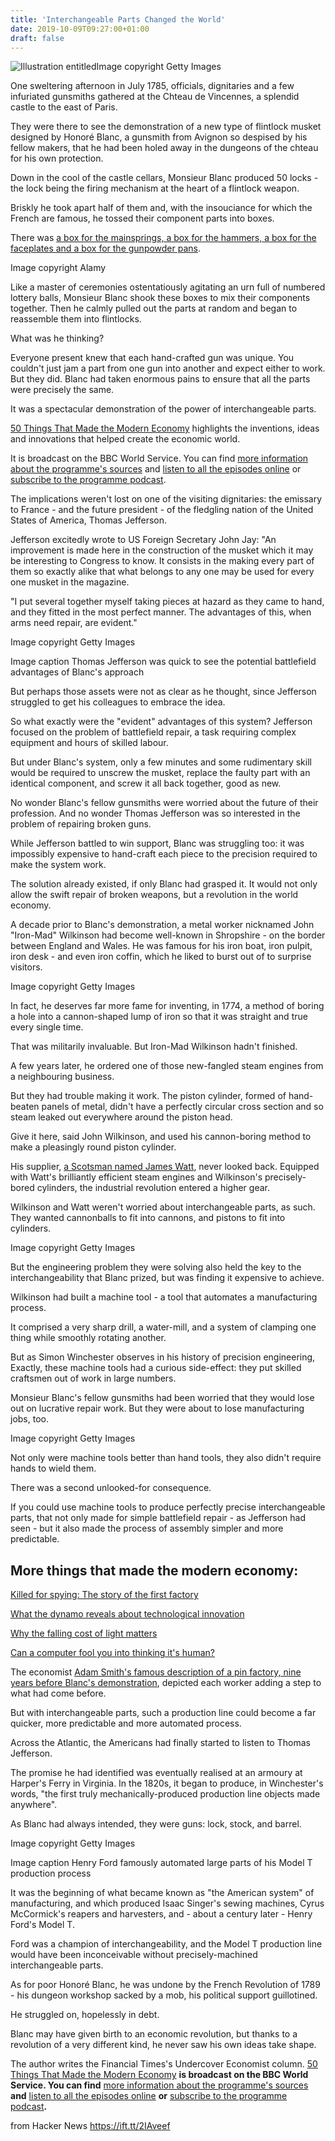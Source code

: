 ```yaml
---
title: 'Interchangeable Parts Changed the World'
date: 2019-10-09T09:27:00+01:00
draft: false
---
```


![Illustration entitled ](https://ichef.bbci.co.uk/news/320/cpsprodpb/FCA4/production/_108767646_976675gettyimages-188003415.jpg)Image copyright Getty Images

One sweltering afternoon in July 1785, officials, dignitaries and a few infuriated gunsmiths gathered at the Chteau de Vincennes, a splendid castle to the east of Paris.

They were there to see the demonstration of a new type of flintlock musket designed by Honoré Blanc, a gunsmith from Avignon so despised by his fellow makers, that he had been holed away in the dungeons of the chteau for his own protection.

Down in the cool of the castle cellars, Monsieur Blanc produced 50 locks - the lock being the firing mechanism at the heart of a flintlock weapon.

Briskly he took apart half of them and, with the insouciance for which the French are famous, he tossed their component parts into boxes.

There was [a box for the mainsprings, a box for the hammers, a box for the faceplates and a box for the gunpowder pans](https://science.howstuffworks.com/flintlock2.htm).

Image copyright Alamy

Like a master of ceremonies ostentatiously agitating an urn full of numbered lottery balls, Monsieur Blanc shook these boxes to mix their components together. Then he calmly pulled out the parts at random and began to reassemble them into flintlocks.

What was he thinking?

Everyone present knew that each hand-crafted gun was unique. You couldn't just jam a part from one gun into another and expect either to work. But they did. Blanc had taken enormous pains to ensure that all the parts were precisely the same.

It was a spectacular demonstration of the power of interchangeable parts.

[50 Things That Made the Modern Economy](http://www.bbc.co.uk/programmes/p04b1g3c) highlights the inventions, ideas and innovations that helped create the economic world.

It is broadcast on the BBC World Service. You can find [more information about the programme's sources](https://www.bbc.co.uk/programmes/w3csz2wv) and [listen to all the episodes online](https://www.bbc.co.uk/programmes/p04b1g3c/episodes/player) or [subscribe to the programme podcast](http://www.bbc.co.uk/programmes/p04b1g3c/episodes/downloads).

The implications weren't lost on one of the visiting dignitaries: the emissary to France - and the future president - of the fledgling nation of the United States of America, Thomas Jefferson.

Jefferson excitedly wrote to US Foreign Secretary John Jay: "An improvement is made here in the construction of the musket which it may be interesting to Congress to know. It consists in the making every part of them so exactly alike that what belongs to any one may be used for every one musket in the magazine.

"I put several together myself taking pieces at hazard as they came to hand, and they fitted in the most perfect manner. The advantages of this, when arms need repair, are evident."

Image copyright Getty Images

Image caption Thomas Jefferson was quick to see the potential battlefield advantages of Blanc's approach

But perhaps those assets were not as clear as he thought, since Jefferson struggled to get his colleagues to embrace the idea.

So what exactly were the "evident" advantages of this system? Jefferson focused on the problem of battlefield repair, a task requiring complex equipment and hours of skilled labour.

But under Blanc's system, only a few minutes and some rudimentary skill would be required to unscrew the musket, replace the faulty part with an identical component, and screw it all back together, good as new.

No wonder Blanc's fellow gunsmiths were worried about the future of their profession. And no wonder Thomas Jefferson was so interested in the problem of repairing broken guns.

While Jefferson battled to win support, Blanc was struggling too: it was impossibly expensive to hand-craft each piece to the precision required to make the system work.

The solution already existed, if only Blanc had grasped it. It would not only allow the swift repair of broken weapons, but a revolution in the world economy.

A decade prior to Blanc's demonstration, a metal worker nicknamed John "Iron-Mad" Wilkinson had become well-known in Shropshire - on the border between England and Wales. He was famous for his iron boat, iron pulpit, iron desk - and even iron coffin, which he liked to burst out of to surprise visitors.

Image copyright Getty Images

In fact, he deserves far more fame for inventing, in 1774, a method of boring a hole into a cannon-shaped lump of iron so that it was straight and true every single time.

That was militarily invaluable. But Iron-Mad Wilkinson hadn't finished.

A few years later, he ordered one of those new-fangled steam engines from a neighbouring business.

But they had trouble making it work. The piston cylinder, formed of hand-beaten panels of metal, didn't have a perfectly circular cross section and so steam leaked out everywhere around the piston head.

Give it here, said John Wilkinson, and used his cannon-boring method to make a pleasingly round piston cylinder.

His supplier, [a Scotsman named James Watt](https://www.bbc.co.uk/news/uk-scotland-glasgow-west-49459074), never looked back. Equipped with Watt's brilliantly efficient steam engines and Wilkinson's precisely-bored cylinders, the industrial revolution entered a higher gear.

Wilkinson and Watt weren't worried about interchangeable parts, as such. They wanted cannonballs to fit into cannons, and pistons to fit into cylinders.

Image copyright Getty Images

But the engineering problem they were solving also held the key to the interchangeability that Blanc prized, but was finding it expensive to achieve.

Wilkinson had built a machine tool - a tool that automates a manufacturing process.

It comprised a very sharp drill, a water-mill, and a system of clamping one thing while smoothly rotating another.

But as Simon Winchester observes in his history of precision engineering, Exactly, these machine tools had a curious side-effect: they put skilled craftsmen out of work in large numbers.

Monsieur Blanc's fellow gunsmiths had been worried that they would lose out on lucrative repair work. But they were about to lose manufacturing jobs, too.

Image copyright Getty Images

Not only were machine tools better than hand tools, they also didn't require hands to wield them.

There was a second unlooked-for consequence.

If you could use machine tools to produce perfectly precise interchangeable parts, that not only made for simple battlefield repair - as Jefferson had seen - but it also made the process of assembly simpler and more predictable.

More things that made the modern economy:
-----------------------------------------

[Killed for spying: The story of the first factory](https://www.bbc.co.uk/news/business-48533696)

[What the dynamo reveals about technological innovation](http://www.bbc.co.uk/news/business-40673694)

[Why the falling cost of light matters](http://www.bbc.co.uk/news/business-38650976)

[Can a computer fool you into thinking it's human?](https://www.bbc.co.uk/news/business-49344596)

The economist [Adam Smith's famous description of a pin factory, nine years before Blanc's demonstration](https://www.econlib.org/library/Smith/smWN.html?chapter_num=4#book-reader), depicted each worker adding a step to what had come before.

But with interchangeable parts, such a production line could become a far quicker, more predictable and more automated process.

Across the Atlantic, the Americans had finally started to listen to Thomas Jefferson.

The promise he had identified was eventually realised at an armoury at Harper's Ferry in Virginia. In the 1820s, it began to produce, in Winchester's words, "the first truly mechanically-produced production line objects made anywhere".

As Blanc had always intended, they were guns: lock, stock, and barrel.

Image copyright Getty Images

Image caption Henry Ford famously automated large parts of his Model T production process

It was the beginning of what became known as "the American system" of manufacturing, and which produced Isaac Singer's sewing machines, Cyrus McCormick's reapers and harvesters, and - about a century later - Henry Ford's Model T.

Ford was a champion of interchangeability, and the Model T production line would have been inconceivable without precisely-machined interchangeable parts.

As for poor Honoré Blanc, he was undone by the French Revolution of 1789 - his dungeon workshop sacked by a mob, his political support guillotined.

He struggled on, hopelessly in debt.

Blanc may have given birth to an economic revolution, but thanks to a revolution of a very different kind, he never saw his own ideas take shape.

The author writes the Financial Times's Undercover Economist column. [50 Things That Made the Modern Economy](http://www.bbc.co.uk/programmes/p04b1g3c) **is broadcast on the BBC World Service. You can find** [more information about the programme's sources](https://www.bbc.co.uk/programmes/w3csz2wv) **and** [listen to all the episodes online](https://www.bbc.co.uk/programmes/p04b1g3c/episodes/player) **or** [subscribe to the programme podcast](https://www.bbc.co.uk/programmes/p04b1g3c/episodes/downloads)**.**

  
  
from Hacker News https://ift.tt/2IAveef